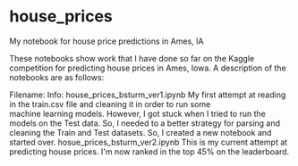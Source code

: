# house_prices
My notebook for house price predictions in Ames, IA

These notebooks show work that I have done so far on the Kaggle competition for predicting house prices in Ames, Iowa.  A description of the notebooks are as follows:

Filename:                             Info:
house_prices_bsturm_ver1.ipynb        My first attempt at reading in the train.csv file and cleaning it in order to run some  
                                      machine learning models.  However, I got stuck when I tried to run the models on the Test
                                      data.  So, I needed to a better strategy for parsing and cleaning the Train and Test
                                      datasets.  So, I created a new notebook and started over.
hosue_prices_bsturm_ver2.ipynb        This is my current attempt at predicting house prices.  I'm now ranked in the top 45% on
                                      the leaderboard.
